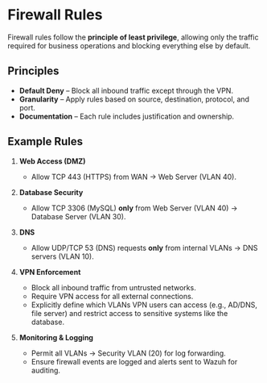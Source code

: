 # Firewall Rules

Firewall rules follow the **principle of least privilege**, allowing only the traffic required for business operations and blocking everything else by default.

## Principles

- **Default Deny** – Block all inbound traffic except through the VPN.
- **Granularity** – Apply rules based on source, destination, protocol, and port.
- **Documentation** – Each rule includes justification and ownership.

## Example Rules

1. **Web Access (DMZ)**

   - Allow TCP 443 (HTTPS) from WAN → Web Server (VLAN 40).

2. **Database Security**

   - Allow TCP 3306 (MySQL) **only** from Web Server (VLAN 40) → Database Server (VLAN 30).

3. **DNS**

   - Allow UDP/TCP 53 (DNS) requests **only** from internal VLANs → DNS servers (VLAN 10).

4. **VPN Enforcement**

   - Block all inbound traffic from untrusted networks.
   - Require VPN access for all external connections.
   - Explicitly define which VLANs VPN users can access (e.g., AD/DNS, file server) and restrict access to sensitive systems like the database.

5. **Monitoring & Logging**
   - Permit all VLANs → Security VLAN (20) for log forwarding.
   - Ensure firewall events are logged and alerts sent to Wazuh for auditing.
